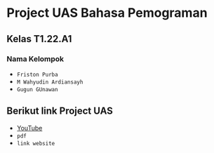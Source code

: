 # Project UAS Bahasa Pemograman
## Kelas T1.22.A1
### Nama Kelompok
- `Friston Purba`
- `M Wahyudin Ardiansayh`
- `Gugun GUnawan`
## Berikut link Project UAS
- [YouTube](https://youtu.be/ryVNmW3PyQg?si=w35Dj9Z542E2yve1)
- `pdf`
- `link website`
